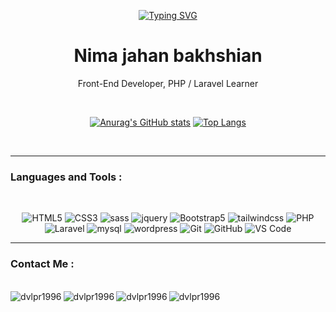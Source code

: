 <div align="center">

[![Typing SVG](https://readme-typing-svg.herokuapp.com?color=%231A86CA&size=22&center=true&vCenter=true&lines=Welcome+To+My+Github+Profile)](https://git.io/typing-svg)
</div>

<div align="center">
	
<h1>Nima jahan bakhshian</h1>
<p>Front-End Developer, PHP / Laravel Learner</p>
</div>

<br>

<div align="center">

 [![Anurag's GitHub stats](https://github-readme-stats.vercel.app/api?username=dvlpr1996&show_icons=true&theme=vue-dark&include_all_commits=true&count_private=true&line_height=35)](https://github.com/dvlpr1996/dvlpr1996)  [![Top Langs](https://github-readme-stats.vercel.app/api/top-langs/?username=dvlpr1996&theme=vue-dark&include_all_commits=true&line_height=35)](https://github.com/dvlpr1996/dvlpr1996)
</div>

<br>
<hr>

### Languages and Tools :
<br>

<div align="center">
	
 ![HTML5](https://img.shields.io/badge/-HTML5-E34F26?style=for-the-badge&logo=HTML5&logoColor=fff)
 ![CSS3](https://img.shields.io/badge/-CSS3-1572B6?style=for-the-badge&logo=CSS3&logoColor=fff)
 ![sass](https://img.shields.io/badge/-sass-c69?style=for-the-badge&logo=sass&logoColor=fff)
 ![jquery](https://img.shields.io/badge/-jquery-0769AD?style=for-the-badge&logo=jquery&logoColor=fff)
 ![Bootstrap5](https://img.shields.io/badge/-Bootstrap%205-7952B3?style=for-the-badge&logo=Bootstrap&logoColor=fff)
 ![tailwindcss](https://img.shields.io/badge/-tailwind%20css-06B6D4?style=for-the-badge&logo=tailwindcss&logoColor=fff)
 ![PHP](https://img.shields.io/badge/-PHP-777BB4?style=for-the-badge&logo=php&logoColor=fff)
 ![Laravel](https://img.shields.io/badge/-Laravel-FF2D20?style=for-the-badge&logo=Laravel&logoColor=fff)
 ![mysql](https://img.shields.io/badge/-mysql-4479A1?style=for-the-badge&logo=mysql&logoColor=000)
 ![wordpress](https://img.shields.io/badge/-wordpress-21759b?style=for-the-badge&logo=wordpress&logoColor=fff)
 ![Git](https://img.shields.io/badge/-Git-F05032?style=for-the-badge&logo=Git&logoColor=fff)
 ![GitHub](https://img.shields.io/badge/-GitHub-181717?style=for-the-badge&logo=GitHub&logoColor=fff)
 ![VS Code](https://img.shields.io/badge/-VS%20Code-007ACC?style=for-the-badge&logo=visual-studio-code&logoColor=fff)
</div>

<hr>

### Contact Me :
<br>

<div align="center">
		  
   <a href="https://instagram.com/nima_jahanbakhshian">
    <img align="left" alt="dvlpr1996" src="https://img.shields.io/badge/Instagram-E4405F?style=for-the-badge&logo=instagram&logoColor=white">
  </a>
  <a href="https://www.linkedin.com/in/nima-jahan-bakhshian">
    <img align="left" alt="dvlpr1996" src="https://img.shields.io/badge/LinkedIn-0077B5?style=for-the-badge&logo=linkedin&logoColor=white">
  </a>
  <a href="https://t.me/nima_1375">
    <img align="left" alt="dvlpr1996" src="https://img.shields.io/badge/Telegram-2CA5E0?style=for-the-badge&logo=telegram&logoColor=white">
  </a>
  <a href="mailto:nimajahanbakhshian@gmail.com">
    <img align="left" alt="dvlpr1996" src="https://img.shields.io/badge/Gmail-D14836?style=for-the-badge&logo=gmail&logoColor=white">
  </a>
</div>
